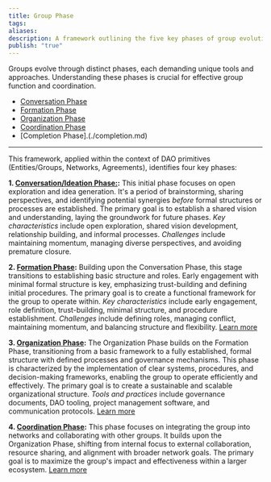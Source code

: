 ```yaml
---
title: Group Phase
tags: 
aliases: 
description: A framework outlining the five key phases of group evolution, tailored for DAO contexts.
publish: "true"
---
```


Groups evolve through distinct phases, each demanding unique tools and approaches. Understanding these phases is crucial for effective group function and coordination. 

- [Conversation Phase](./conversation.md#)
- [Formation Phase](./formation.md#)
- [Organization Phase](./organization.md#)
- [Coordination Phase](./coordination.md#)
- [Completion Phase].(./completion.md)

---

This framework, applied within the context of DAO primitives (Entities/Groups, Networks, Agreements), identifies four key phases:

**1. [Conversation/Ideation Phase:](./conversation.md#.md#):** This initial phase focuses on open exploration and idea generation.  It's a period of brainstorming, sharing perspectives, and identifying potential synergies *before* formal structures or processes are established.  The primary goal is to establish a shared vision and understanding, laying the groundwork for future phases.  *Key characteristics* include open exploration, shared vision development, relationship building, and informal processes.  *Challenges* include maintaining momentum, managing diverse perspectives, and avoiding premature closure. 

**2. [Formation Phase](./formation.md#):** Building upon the Conversation Phase, this stage transitions to establishing basic structure and roles.  Early engagement with minimal formal structure is key, emphasizing trust-building and defining initial procedures. The primary goal is to create a functional framework for the group to operate within. *Key characteristics* include early engagement, role definition, trust-building, minimal structure, and procedure establishment. *Challenges* include defining roles, managing conflict, maintaining momentum, and balancing structure and flexibility. [Learn more](./formation.md#.md#.md#)

**3. [Organization Phase](./organization.md#):**  The Organization Phase builds on the Formation Phase, transitioning from a basic framework to a fully established, formal structure with defined processes and governance mechanisms. This phase is characterized by the implementation of clear systems, procedures, and decision-making frameworks, enabling the group to operate efficiently and effectively. The primary goal is to create a sustainable and scalable organizational structure.  *Tools and practices* include governance documents, DAO tooling, project management software, and communication protocols. [Learn more](./organization.md#.md#.md#)

**4. [Coordination Phase](./coordination.md#):** This phase focuses on integrating the group into networks and collaborating with other groups.  It builds upon the Organization Phase, shifting from internal focus to external collaboration, resource sharing, and alignment with broader network goals. The primary goal is to maximize the group's impact and effectiveness within a larger ecosystem. [Learn more](../scale/coordination.md#)


